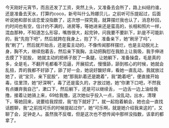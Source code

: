 今天刚好元宵节，而且还发了工资，突然上头，又准备去会所了，路上纠结约谁，还是准备去天水，打算约coco，新号叫什么玲娜贝儿，之前听可乐提起过，后面听说她和部长谈恋爱没指数了，这次想一探究竟，就算摆烂我也认了，消息秒回，约时间也有空，估计约不满的，进房等，等她进来还是蛮高的，长相和照片一样，混血那种，不知道怎么形容，嘴唇很大，起完钟，问我要不要趴下，趴是不可能趴的，我“先抱下吧”，然后就跨在我身上，抱了下，准备亲下，她“刷牙了吗”，我“刷了”，然后就开始舌，还是蛮主动的，不像传闻那样摆烂，也是主动脱光上身，胸不大，继续抱着舌，然后亲下我胸，主动把胸怼在我脸上让我吸，我手伸进去摸了下屁股， 她就主动的把裤子脱了一条腿，让她躺下，准备操盘，毛是真的多，全是毛，不翻开毛都看不见逼，开展招式，慢慢舔，舔到核心的时候，她就会乱扭，弄的我都不好舔了，舔了好一会，她说好酸好痒，看她一直乱动，我就放过她了，说“宝贝，亲下屁股”， 她“那我趴着还是跪着”，我“跪着吧”，便直接开始毒，往里顶，她“好深啊”，毒了还是蛮久的，才放过她，她“你漱下口吧，不然我有点嫌弃我自己”，漱口下，然后躺下，还是可以继续舌， 一边舌一边上油给我撸，接着让她骑上来，69给我撸，这次她似乎投入一点，没乱动，出水，清理下，等她回来，说要给我捏捏，我“抱下就好了”，就一起抱着躺会，她也会一直找话题聊，我“之前找可乐的时候提起过你”，她“可乐啊，就是她介绍我来这的”，又聊了会，足钟走人。虽然我不反噬，但是这次也不想传闻中那样没指数，该拿的都拿了。